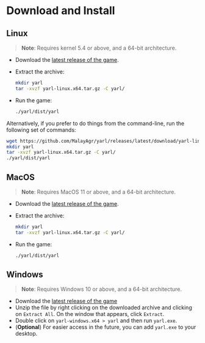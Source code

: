 # Download and Install

## Linux

> **Note**: Requires kernel 5.4 or above, and a 64-bit architecture.

- Download the [latest release of the game](https://github.com/MalayAgr/yarl/releases/latest/download/yarl-linux.x64.tar.gz).
- Extract the archive:

    ```bash
    mkdir yarl
    tar -xvzf yarl-linux.x64.tar.gz -C yarl/
    ```

- Run the game:

    ```bash
    ./yarl/dist/yarl
    ```

Alternatively, if you prefer to do things from the command-line, run the following set of commands:

```bash
wget https://github.com/MalayAgr/yarl/releases/latest/download/yarl-linux.x64.tar.gz
mkdir yarl
tar -xvzf yarl-linux.x64.tar.gz -C yarl/
./yarl/dist/yarl
```

## MacOS

> **Note**: Requires MacOS 11 or above, and a 64-bit architecture.

- Download the [latest release of the game](https://github.com/MalayAgr/yarl/releases/latest/download/yarl-macos.x64.tar.gz).
- Extract the archive:

    ```bash
    mkdir yarl
    tar -xvzf yarl-linux.x64.tar.gz -C yarl/
    ```

- Run the game:

    ```bash
    ./yarl/dist/yarl
    ```

## Windows

> **Note**: Requires Windows 10 or above, and a 64-bit architecture.

- Download the [latest release of the game](https://github.com/MalayAgr/yarl/releases/latest/download/yarl-windows.x64.tar.gz)
- Unzip the file by right clicking on the downloaded archive and clicking on `Extract All`. On the window that appears, click `Extract`.
- Double click on `yarl-windows.x64 > yarl` and then run `yarl.exe`.
- (**Optional**) For easier access in the future, you can add `yarl.exe` to your desktop.
